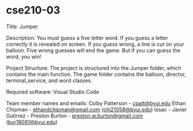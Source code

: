 # cse210-03

Title: Jumper

Description: You must guess a five letter word. If you guess a letter correctly it is revealed on screen. If you guess wrong, a line is cut on your balloon. Five wrong guesses will end the game. But if you can guess the word, you win!

Project Structure: The project is structured into the Jumper folder, which contains the main function. The game folder contains the balloon, director, terminal_service, and word classes.

Required software: Visual Studio Code

Team member names and emails:
Colby Patterson - cpatt@byui.edu
Ethan Chipman - ethandchipman@gmail.com (chi21058@byui.edu)
Issac -
Javier Gutirrez - 
Preston Burton - preston.w.burton@gmail.com (bur18081@byui.edu)